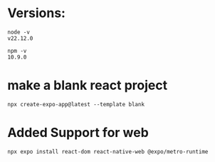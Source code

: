 # Versions: 
```
node -v 
v22.12.0
```
```
npm -v
10.9.0
```
# make a blank react project
```
npx create-expo-app@latest --template blank
```
# Added Support for web 
```
npx expo install react-dom react-native-web @expo/metro-runtime
```